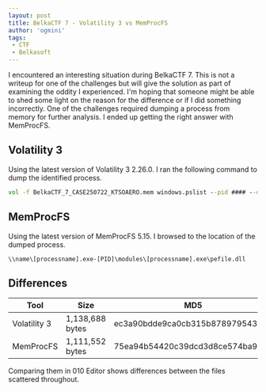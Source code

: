 ```yaml
---
layout: post
title: BelkaCTF 7 - Volatility 3 vs MemProcFS
author: 'ogmini'
tags:
 - CTF
 - Belkasoft
---
```


I encountered an interesting situation during BelkaCTF 7. This is not a writeup for one of the challenges but will give the solution as part of examining the oddity I experienced. I'm hoping that someone might be able to shed some light on the reason for the difference or if I did something incorrectly. One of the challenges required dumping a process from memory for further analysis. I ended up getting the right answer with MemProcFS. 

## Volatility 3

Using the latest version of Volatility 3 2.26.0. I ran the following command to dump the identified process.

~~~ cmd
vol -f BelkaCTF_7_CASE250722_KTSOAERO.mem windows.pslist --pid #### --dump
~~~

## MemProcFS

Using the latest version of MemProcFS 5.15. I browsed to the location of the dumped process.

~~~
\\name\[processname].exe-[PID]\modules\[processname].exe\pefile.dll
~~~

## Differences

| Tool | Size | MD5 |
| --- | --- | --- |
| Volatility 3 | 1,138,688 bytes | ec3a90bdde9ca0cb315b8789795436f1 |
| MemProcFS | 1,111,552 bytes | 75ea94b54420c39dcd3d8ce574ba9d34 |

Comparing them in 010 Editor shows differences between the files scattered throughout. 